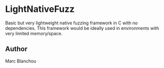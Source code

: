 LightNativeFuzz
==========
Basic but very lightweight native fuzzing framework in C with no dependencies. This framework would be ideally used in environments with very limited memory/space.

Author
-------
Marc Blanchou
